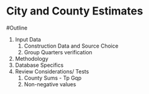 # City and County Estimates

#Outline
1. Input Data
	1. Construction Data and Source Choice
	2. Group Quarters verification
2. Methodology
3. Database Specifics
4. Review Considerations/ Tests
	1. County Sums - Tp Gqp
	2. Non-negative values